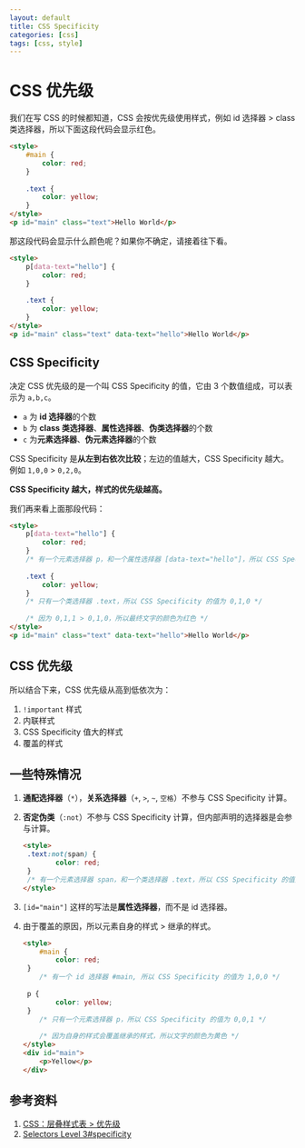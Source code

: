 ```yaml
---
layout: default
title: CSS Specificity
categories: [css]
tags: [css, style]
---
```


# CSS 优先级

我们在写 CSS 的时候都知道，CSS 会按优先级使用样式，例如 id 选择器 > class 类选择器，所以下面这段代码会显示红色。

```html
<style>
	#main {
        color: red;
	}
	
	.text {
        color: yellow;
	}
</style>
<p id="main" class="text">Hello World</p>
```

那这段代码会显示什么颜色呢？如果你不确定，请接着往下看。

```html
<style>
	p[data-text="hello"] {
        color: red;
	}
	
	.text {
        color: yellow;
	}
</style>
<p id="main" class="text" data-text="hello">Hello World</p>
```

## CSS Specificity

决定 CSS 优先级的是一个叫 CSS Specificity 的值，它由 3 个数值组成，可以表示为 `a,b,c`。

- `a` 为 **id 选择器**的个数
- `b` 为 **class 类选择器**、**属性选择器**、**伪类选择器**的个数
- `c` 为**元素选择器**、**伪元素选择器**的个数

CSS Specificity 是**从左到右依次比较**；左边的值越大，CSS Specificity 越大。例如 `1,0,0` > `0,2,0`。

**CSS Specificity 越大，样式的优先级越高。**

我们再来看上面那段代码：

```html
<style>
	p[data-text="hello"] {
        color: red;
	}
    /* 有一个元素选择器 p，和一个属性选择器 [data-text="hello"]，所以 CSS Specificity 的值为 0,1,1 */
	
	.text {
        color: yellow;
	}
    /* 只有一个类选择器 .text，所以 CSS Specificity 的值为 0,1,0 */
    
    /* 因为 0,1,1 > 0,1,0，所以最终文字的颜色为红色 */
</style>
<p id="main" class="text" data-text="hello">Hello World</p>
```

## CSS 优先级

所以结合下来，CSS 优先级从高到低依次为：

1. `!important` 样式
2. 内联样式
3. CSS Specificity 值大的样式
4. 覆盖的样式

## 一些特殊情况

1. **通配选择器**（`*`），**关系选择器**（`+`, `>`, `~`, `空格`）不参与 CSS Specificity 计算。

2. **否定伪类**（`:not`）不参与 CSS Specificity 计算，但内部声明的选择器是会参与计算。

   ```html
   <style>
   	.text:not(span) {
           color: red;
   	}
   	/* 有一个元素选择器 span，和一个类选择器 .text，所以 CSS Specificity 的值为 0,1,1 */
   </style>
   ```

3. `[id="main"]` 这样的写法是**属性选择器**，而不是 id 选择器。

4. 由于覆盖的原因，所以元素自身的样式 > 继承的样式。

   ```html
   <style>
       #main {
           color: red;
   	}
       /* 有一个 id 选择器 #main, 所以 CSS Specificity 的值为 1,0,0 */
   	
   	p {
           color: yellow;
   	}
       /* 只有一个元素选择器 p，所以 CSS Specificity 的值为 0,0,1 */
       
       /* 因为自身的样式会覆盖继承的样式，所以文字的颜色为黄色 */
   </style>
   <div id="main">
       <p>Yellow</p>
   </div>
   ```

## 参考资料

1. [CSS：层叠样式表 > 优先级](https://developer.mozilla.org/zh-CN/docs/Web/CSS/Specificity)
2. [Selectors Level 3#specificity](https://www.w3.org/TR/selectors-3/#specificity)